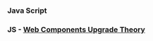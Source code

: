 ### Java Script

### JS - [Web Components Upgrade Theory](https://developers.google.com/web/updates/2019/07/web-components-time-to-upgrade)